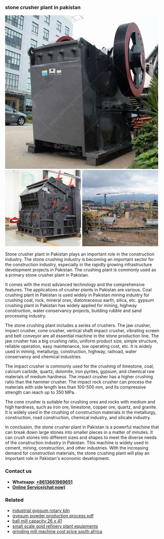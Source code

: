 <h3>stone crusher plant in pakistan</h3><img src='1704857140.jpg' alt=''><p>Stone crusher plant in Pakistan plays an important role in the construction industry. The stone crushing industry is becoming an important sector for the construction industry, especially in the rapidly growing infrastructure development projects in Pakistan. The crushing plant is commonly used as a primary stone crusher plant in Pakistan.</p><p>It comes with the most advanced technology and the comprehensive features. The applications of crusher plants in Pakistan are various. Coal crushing plant in Pakistan is used widely in Pakistan mining industry for crushing coal, rock, mineral ores, diatomaceous earth, silica, etc. gypsum crushing plant in Pakistan has widely applied for mining, highway construction, water conservancy projects, building rubble and sand processing industry.</p><p>The stone crushing plant includes a series of crushers. The jaw crusher, impact crusher, cone crusher, vertical shaft impact crusher, vibrating screen and belt conveyor are all essential machine in the stone production line. The jaw crusher has a big crushing ratio, uniform product size, simple structure, reliable operation, easy maintenance, low operating cost, etc. It is widely used in mining, metallurgy, construction, highway, railroad, water conservancy and chemical industries.</p><p>The impact crusher is commonly used for the crushing of limestone, coal, calcium carbide, quartz, dolomite, iron pyrites, gypsum, and chemical raw materials of medium hardness. The impact crusher has a higher crushing ratio than the hammer crusher. The impact rock crusher can process the materials with side length less than 100-500 mm, and its compressive strength can reach up to 350 MPa.</p><p>The cone crusher is suitable for crushing ores and rocks with medium and high hardness, such as iron ore, limestone, copper ore, quartz, and granite. It is widely used in the crushing of construction materials in the metallurgy, construction, road construction, chemical industry, and silicate industry.</p><p>In conclusion, the stone crusher plant in Pakistan is a powerful machine that can break down large stones into smaller pieces in a matter of minutes. It can crush stones into different sizes and shapes to meet the diverse needs of the construction industry in Pakistan. This machine is widely used in cement, mining, construction, and other industries. With the increasing demand for construction materials, the stone crushing plant will play an important role in Pakistan's economic development.</p><h3>Contact us</h3><ul><li><strong>Whatsapp:&nbsp;<a href="https://wa.me/8613661969651">+8613661969651</a></strong></li><li><a href="https://swt.shibang-china.com/?git&amp;zhl&amp;stone crusher plant in pakistan"><strong>Online Service(chat now)</strong></a></li></ul><h3>Related</h3><ul><li><a href='industrial gypsum rotary kiln.md'>industrial gypsum rotary kiln</a></li><li><a href='gypsum powder production process pdf.md'>gypsum powder production process pdf</a></li><li><a href='ball mill capacity 26 x 41.md'>ball mill capacity 26 x 41</a></li><li><a href='small scale gold refinery plant equipments.md'>small scale gold refinery plant equipments</a></li><li><a href='grinding mill machine cost price south africa.md'>grinding mill machine cost price south africa</a></li></ul>